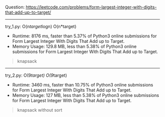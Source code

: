 Question: https://leetcode.com/problems/form-largest-integer-with-digits-that-add-up-to-target/

---

try_1.py: O(n*target*logn) O(n*target)

* Runtime: 8176 ms, faster than 5.37% of Python3 online submissions for Form Largest Integer With Digits That Add up to Target.
* Memory Usage: 129.8 MB, less than 5.38% of Python3 online submissions for Form Largest Integer With Digits That Add up to Target.

> knapsack

---

try_2.py: O(9*target) O(9*target)

* Runtime: 3460 ms, faster than 10.75% of Python3 online submissions for Form Largest Integer With Digits That Add up to Target.
* Memory Usage: 127 MB, less than 5.38% of Python3 online submissions for Form Largest Integer With Digits That Add up to Target.

> knapsack without sort
